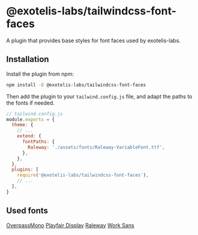 # @exotelis-labs/tailwindcss-font-faces

A plugin that provides base styles for font faces used by exotelis-labs.

## Installation

Install the plugin from npm:

```sh
npm install -D @exotelis-labs/tailwindcss-font-faces
```

Then add the plugin to your `tailwind.config.js` file, and adapt the paths to the fonts if needed.

```js
// tailwind.config.js
module.exports = {
  theme: {
    // ...
    extend: {
      fontPaths: {
        Raleway: './assets/fonts/Raleway-VariableFont.ttf',
      },
    },
  },
  plugins: [
    require('@exotelis-labs/tailwindcss-font-faces'),
    // ...
  ],
}
```

## Used fonts

[OverpassMono](https://fonts.google.com/specimen/Overpass+Mono)
[Playfair Display](https://fonts.google.com/specimen/Playfair+Display)
[Raleway](https://fonts.google.com/specimen/Raleway)
[Work Sans](https://fonts.google.com/specimen/Work+Sans)
